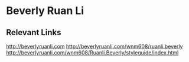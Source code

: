 # Beverly Ruan Li

## Relevant Links
http://beverlyruanli.com
http://beverlyruanli.com/wnm608/ruanli.beverly
http://beverlyruanli.com/wnm608/Ruanli.Beverly/styleguide/index.html
